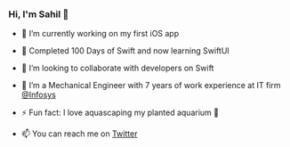 ### Hi, I'm Sahil 👋


- 🔭 I’m currently working on my first iOS app
- 🌱 Completed 100 Days of Swift and now learning SwiftUI
- 👯 I’m looking to collaborate with developers on Swift
- 🍁 I’m a Mechanical Engineer with 7 years of work experience at IT firm [@Infosys](https://www.infosys.com/)
- ⚡ Fun fact: I love aquascaping my planted aquarium 🐠 


- 📫 You can reach me on [Twitter](https://twitter.com/sahilsatralkar)
